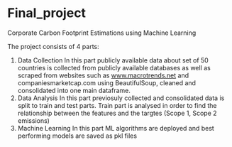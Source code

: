# Final_project
Corporate Carbon Footprint Estimations using Machine Learning 

The project consists of 4 parts: 
1. Data Collection
   In this part publicly available data about set of 50 countries is collected from publicly available databases as well as scraped from websites such as www.macrotrends.net and companiesmarketcap.com using BeautifulSoup, cleaned and consolidated into one main dataframe.
2. Data Analysis
   In this part previosuly collected and consolidated data is split to train and test parts. Train part is analysed in order to find the relationship between the features and the targtes (Scope 1, Scope 2 emissions)
3. Machine Learning
     In this part ML algorithms are deployed and best performing models are saved as pkl files
